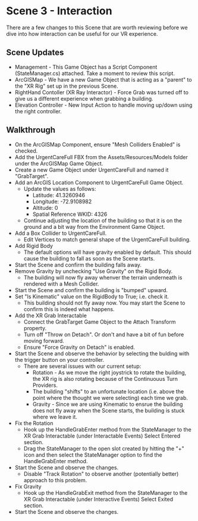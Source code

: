 # Scene 3 - Interaction

There are a few changes to this Scene that are worth reviewing before we dive into how interaction can be useful for our VR experience.

## Scene Updates

* Management - This Game Object has a Script Component (StateManager.cs) attached. Take a moment to review this script. 
* ArcGISMap - We have a new Game Object that is acting as a "parent" to the "XR Rig" set up in the previous Scene.
* RightHand Contoller (XR Ray Interactor) - Force Grab was turned off to give us a different experience when grabbing a building.
* Elevation Controller - New Input Action to handle moving up/down using the right controller.

## Walkthrough

* On the ArcGISMap Component, ensure "Mesh Colliders Enabled" is checked.
* Add the UrgentCareFull FBX from the Assets/Resources/Models folder under the ArcGISMap Game Object.
* Create a new Game Object under UrgentCareFull and named it "GrabTarget".
* Add an ArcGIS Location Component to UrgentCareFull Game Object.
    * Update the values as follows:
        * Latitude: 41.3260946
        * Longitude: -72.9108982
        * Altitude: 0
        * Spatial Reference WKID: 4326
    * Continue adjusting the location of the building so that it is on the ground and a bit way from the Environment Game Object.
* Add a Box Collider to UrgentCareFull.
    * Edit Vertices to match general shape of the UrgentCareFull building.
* Add Rigid Body
    * The default options will have gravity enabled by default. This should cause the building to fall as soon as the Scene starts.
* Start the Scene and confirm the building falls away.
* Remove Gravity by unchecking "Use Gravity" on the Rigid Body.
    * The building will now fly away whenver the terrain underneath is rendered with a Mesh Collider.
* Start the Scene and confirm the building is "bumped" upward.
* Set "Is Kinematic" value on the RigidBody to True; i.e. check it.
    * This building should not fly away now. You may start the Scene to confirm this is indeed what happens.
* Add the XR Grab Interactable
    * Connect the GrabTarget Game Object to the Attach Transform property.
    * Turn off "Throw on Detach". Or don't and have a bit of fun before moving forward.
    * Ensure "Force Gravity on Detach" is enabled.
* Start the Scene and observe the behavior by selecting the bulding with the trigger button on your controller.
    * There are several issues with our current setup:
        * Rotation - As we move the right joystrick to rotate the building, the XR rig is also rotating because of the Continuouus Turn Providers.
        * The building "shifts" to an unfortunate location (i.e. above the point where the thought we were selecting) each time we grab.
        * Gravity - Since we are using Kinematic to ensrue the building does not fly away when the Scene starts, the building is stuck where we leave it. 
* Fix the Rotation
    * Hook up the HandleGrabEnter method from the StateManager to the XR Grab Interactable (under Interactable Events) Select Entered section.
    * Drag the StateManager to the open slot created by hitting the "+" icon and then select the StateManager option to find the HandleGrabEnter method.
* Start the Scene and observe the changes.
    * Disable "Track Rotation" to observe another (potentially better) approach to this problem.
* Fix Gravity
    * Hook up the HandleGrabExit method from the StateManager to the XR Grab Interactable (under Interactive Events) Select Exited section.
* Start the Scene and observe the changes.

